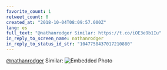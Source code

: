 ```yaml
---
favorite_count: 1
retweet_count: 0
created_at: "2018-10-04T08:09:57.000Z"
lang: es
full_text: "@nathanrodger Similar: https://t.co/iOE3e9b1Iu"
in_reply_to_screen_name: nathanrodger
in_reply_to_status_id_str: "1047758437017210880"
---
```


[@nathanrodger](https://twitter.com/nathanrodger) Similar:
![Embedded Photo](https://twitter-media-coderbyheart.s3.eu-north-1.amazonaws.com/1047760724234293248-Dopk0XZXUAASDzU.jpg)
